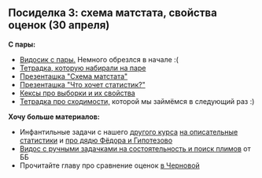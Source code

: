 ## Посиделка 3: схема матстата, свойства оценок (30 апреля)

__С пары:__

- [Видосик с пары.](https://www.youtube.com/watch?v=RWUqsI-CiIw) Немного обрезлся в начале :(
- [Тетрадка, которую набирали на паре](https://nbviewer.jupyter.org/github/FUlyankin/r_probability/blob/master/end_seminars_2020/sem03/dirty_sem.ipynb)
- [Презенташка "Схема матстата"](https://github.com/FUlyankin/r_probability/blob/master/end_seminars_2020/sem03/matstatSh.pdf)
- [Презенташка "Что хочет статистик?"](https://github.com/FUlyankin/r_probability/blob/master/end_seminars_2020/sem03/estimates.pdf)
- [Кексы про выборки и их свойства](https://github.com/FUlyankin/r_probability/blob/master/end_seminars_2020/sem03/estimates_kekes.ipynb)
- [Тетрадка про сходимости,](https://nbviewer.jupyter.org/github/FUlyankin/r_probability/blob/master/end_seminars_2020/sem03/estimates_convergence.ipynb) которой мы займёмся в следующий раз :) 

__Хочу больше материалов:__

- Инфантильные задачи с нашего [другого курса](https://github.com/FUlyankin/Intro_to_DS) [на описательные статистики](https://github.com/FUlyankin/r_probability/blob/master/end_seminars_2020/sem03/sem03_stat_solution.pdf) и [про дядю Фёдора и Гипотезово](https://github.com/FUlyankin/r_probability/blob/master/end_seminars_2020/sem03/sem11_AB_solution.pdf)
- [Видос с ручными задачками на состоятельность и поиск плимов](https://www.youtube.com/watch?v=U3y1jltapLw) от ББ 
- Прочитайте главу про сравнение оценок [в Черновой](https://github.com/FUlyankin/r_probability/blob/master/books/Хороший%20учебник%20по%20матстату.pdf)


